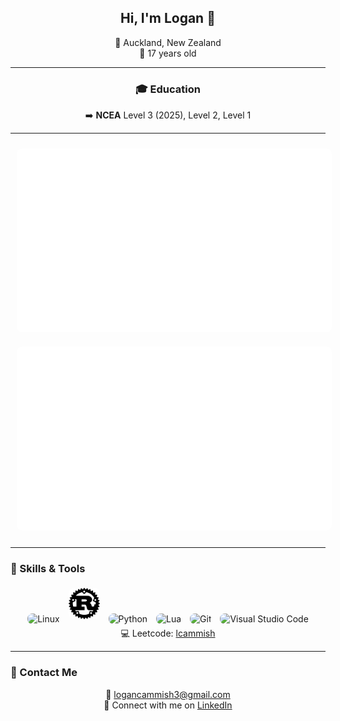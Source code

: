 <h2 align="center">Hi, I'm Logan 👋</h2>

<p align="center">
  📍 Auckland, New Zealand <br/>
  🎂 17 years old <br/>
</p>

<hr/>

<h3 align="center">🎓 Education</h3>
<p align="center">
  ➡️  <b>NCEA</b> Level 3 (2025), Level 2, Level 1 
</p>

<hr/>

<p align="center">
  <img src="https://raw.githubusercontent.com/logancammish/github-stats/master/generated/overview.svg#gh-dark-mode-only" alt="GitHub Stats" style="margin: 10px; border-radius: 8px;"/>
  <img src="https://raw.githubusercontent.com/logancammish/github-stats/master/generated/languages.svg#gh-dark-mode-only" alt="Top Languages" style="margin: 10px; border-radius: 8px;"/>
</p>

<hr/>

### 🚀 Skills & Tools

<p align="center">
  <img src="https://cdn.jsdelivr.net/gh/devicons/devicon/icons/linux/linux-original.svg" alt="Linux" width="50" height="50" style="margin: 5px; border-radius: 8px;"/>
  <img src="https://raw.githubusercontent.com/devicons/devicon/master/icons/rust/rust-original.svg" alt="Rust" width="50" height="50" style="margin: 5px; border-radius: 8px;"/>
  <img src="https://cdn.jsdelivr.net/gh/devicons/devicon/icons/python/python-original.svg" alt="Python" width="50" height="50" style="margin: 5px; border-radius: 8px;"/>
  <img src="https://cdn.jsdelivr.net/gh/devicons/devicon/icons/lua/lua-original.svg" alt="Lua" width="50" height="50" style="margin: 5px; border-radius: 8px;"/>
  <img src="https://cdn.jsdelivr.net/gh/devicons/devicon/icons/git/git-original.svg" alt="Git" width="50" height="50" style="margin: 5px; border-radius: 8px;"/>
  <img src="https://cdn.jsdelivr.net/gh/devicons/devicon/icons/vscode/vscode-original.svg" alt="Visual Studio Code" width="50" height="50" style="margin: 5px; border-radius: 8px;"/>
  <br/>
  💻 Leetcode: <a href="https://leetcode.com/u/lcammish/" target="_blank">lcammish</a>
</p>

<hr/>

### 💬 Contact Me

<p align="center">
  📧 <a href="mailto:logancammish3@gmail.com">logancammish3@gmail.com</a> <br/>
  🔗 Connect with me on <a href="https://www.linkedin.com/in/logan-cammish-249872332/" target="_blank">LinkedIn</a>
</p>
